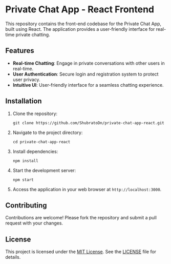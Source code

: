 # Private Chat App - React Frontend

This repository contains the front-end codebase for the Private Chat App, built using React. The application provides a user-friendly interface for real-time private chatting.

## Features

- **Real-time Chatting**: Engage in private conversations with other users in real-time.
- **User Authentication**: Secure login and registration system to protect user privacy.
- **Intuitive UI**: User-friendly interface for a seamless chatting experience.

## Installation

1. Clone the repository:

    ```
    git clone https://github.com/ShubratoDn/private-chat-app-react.git
    ```

2. Navigate to the project directory:

    ```
    cd private-chat-app-react
    ```

3. Install dependencies:

    ```
    npm install
    ```

4. Start the development server:

    ```
    npm start
    ```

5. Access the application in your web browser at `http://localhost:3000`.

## Contributing

Contributions are welcome! Please fork the repository and submit a pull request with your changes.

## License

This project is licensed under the [MIT License](LICENSE). See the [LICENSE](LICENSE) file for details.
